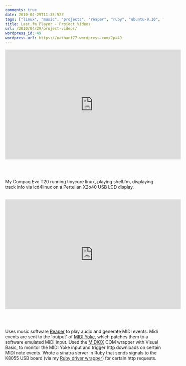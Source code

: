 ```yaml
---
comments: true
date: 2010-04-29T11:35:52Z
tags: ["linux", "music", "projects", "reaper", "ruby", "ubuntu-9.10", "videos"]
title: Last.fm Player - Project Videos
url: /2010/04/29/project-videos/
wordpress_id: 49
wordpress_url: https://nathanf77.wordpress.com/?p=49
---
```


<iframe width="560" height="349" src="https://www.youtube.com/embed/bKTrjd3BlNQ?rel=0" frameborder="0" allowfullscreen></iframe>

<br /><br />

<p>My Compaq Evo T20 running tinycore linux, playing shell.fm,
displaying track info via lcd4linux on a Pertelian X2o40 USB LCD display.</p>

<br />

<iframe width="560" height="349" src="https://www.youtube.com/embed/1EQNPFSNS_A?rel=0" frameborder="0" allowfullscreen></iframe>

<br /><br />

<p>Uses music software <a href="https://reaper.fm">Reaper</a>
to play audio and generate MIDI events. Midi events are sent to the 'output' of
<a href="https://www.midiox.com/myoke.htm">MIDI Yoke</a>, which patches them to a
software emulated MIDI input.
Used the <a href="https://www.midiox.com/">MIDIOX</a> COM wrapper with Visual Basic,
to monitor the MIDI Yoke input and trigger http downloads on certain MIDI note events.
Wrote a sinatra server in Ruby that sends signals to the K8055 USB board
(via my <a href="https://github.com/ndbroadbent/rubyk8055">Ruby driver wrapper</a>) for certain http requests.</p>

